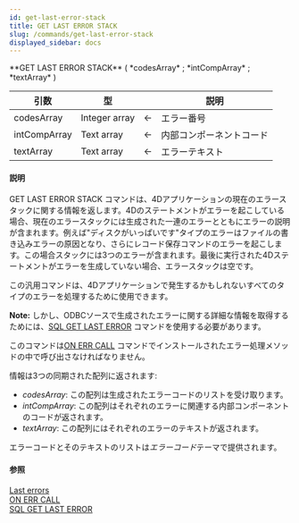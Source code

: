 ```yaml
---
id: get-last-error-stack
title: GET LAST ERROR STACK
slug: /commands/get-last-error-stack
displayed_sidebar: docs
---
```


<!--REF #_command_.GET LAST ERROR STACK.Syntax-->**GET LAST ERROR STACK** ( *codesArray* ; *intCompArray* ; *textArray* )<!-- END REF-->
<!--REF #_command_.GET LAST ERROR STACK.Params-->
| 引数 | 型 |  | 説明 |
| --- | --- | --- | --- |
| codesArray | Integer array | &#8592; | エラー番号 |
| intCompArray | Text array | &#8592; | 内部コンポーネントコード |
| textArray | Text array | &#8592; | エラーテキスト |

<!-- END REF-->

#### 説明 

<!--REF #_command_.GET LAST ERROR STACK.Summary-->GET LAST ERROR STACK コマンドは、4Dアプリケーションの現在のエラースタックに関する情報を返します。<!-- END REF-->4Dのステートメントがエラーを起こしている場合、現在のエラースタックには生成された一連のエラーとともにエラーの説明が含まれます。例えば"ディスクがいっぱいです"タイプのエラーはファイルの書き込みエラーの原因となり、さらにレコード保存コマンドのエラーを起こします。この場合スタックには3つのエラーが含まれます。最後に実行された4Dステートメントがエラーを生成していない場合、エラースタックは空です。

この汎用コマンドは、4Dアプリケーションで発生するかもしれないすべてのタイプのエラーを処理するために使用できます。 

**Note:** しかし、ODBCソースで生成されたエラーに関する詳細な情報を取得するためには、[SQL GET LAST ERROR](sql-get-last-error.md "SQL GET LAST ERROR") コマンドを使用する必要があります。

このコマンドは[ON ERR CALL](on-err-call.md "ON ERR CALL") コマンドでインストールされたエラー処理メソッドの中で呼び出さなければなりません。

情報は3つの同期された配列に返されます:

* *codesArray*: この配列は生成されたエラーコードのリストを受け取ります。
* *intCompArray*: この配列はそれぞれのエラーに関連する内部コンポーネントのコードが返されます。
* *textArray*: この配列にはそれぞれのエラーのテキストが返されます。

エラーコードとそのテキストのリストは*エラーコード*テーマで提供されます。

#### 参照 

[Last errors](last-errors.md)  
[ON ERR CALL](on-err-call.md)  
[SQL GET LAST ERROR](sql-get-last-error.md)  